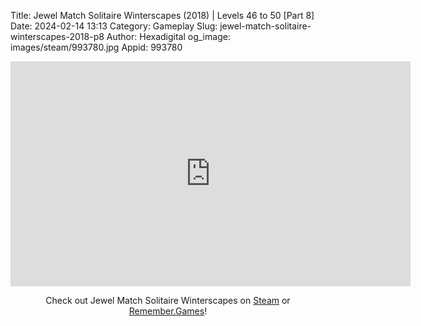 Title: Jewel Match Solitaire Winterscapes (2018) | Levels 46 to 50 [Part 8]
Date: 2024-02-14 13:13
Category: Gameplay
Slug: jewel-match-solitaire-winterscapes-2018-p8
Author: Hexadigital
og_image: images/steam/993780.jpg
Appid: 993780

<center><iframe src="https://www.youtube.com/embed/rHpK0xA4V_I?feature=oembed" allow="accelerometer; autoplay; encrypted-media; gyroscope; picture-in-picture" width="640" height="360" frameborder="0"></iframe>

Check out Jewel Match Solitaire Winterscapes on [Steam](https://store.steampowered.com/app/993780/?curator_clanid=34633900) or [Remember.Games](https://remember.games/game/8077/jewel-match-solitaire-winterscapes/)!</center>